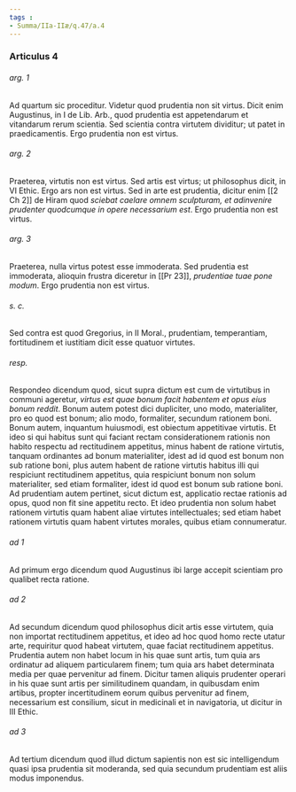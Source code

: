 ```yaml
---
tags : 
- Summa/IIa-IIæ/q.47/a.4
---
```


### Articulus 4

###### arg. 1
Ad quartum sic proceditur. Videtur quod prudentia non sit virtus. Dicit enim Augustinus, in I de Lib. Arb., quod prudentia est appetendarum et vitandarum rerum scientia. Sed scientia contra virtutem dividitur; ut patet in praedicamentis. Ergo prudentia non est virtus.

###### arg. 2
Praeterea, virtutis non est virtus. Sed artis est virtus; ut philosophus dicit, in VI Ethic. Ergo ars non est virtus. Sed in arte est prudentia, dicitur enim [[2 Ch 2]] de Hiram quod *sciebat caelare omnem sculpturam, et adinvenire prudenter quodcumque in opere necessarium est*. Ergo prudentia non est virtus.

###### arg. 3
Praeterea, nulla virtus potest esse immoderata. Sed prudentia est immoderata, alioquin frustra diceretur in [[Pr 23]], *prudentiae tuae pone modum*. Ergo prudentia non est virtus.

###### s. c.
Sed contra est quod Gregorius, in II Moral., prudentiam, temperantiam, fortitudinem et iustitiam dicit esse quatuor virtutes.

###### resp.
Respondeo dicendum quod, sicut supra dictum est cum de virtutibus in communi ageretur, *virtus est quae bonum facit habentem et opus eius bonum reddit*. Bonum autem potest dici dupliciter, uno modo, materialiter, pro eo quod est bonum; alio modo, formaliter, secundum rationem boni. Bonum autem, inquantum huiusmodi, est obiectum appetitivae virtutis. Et ideo si qui habitus sunt qui faciant rectam considerationem rationis non habito respectu ad rectitudinem appetitus, minus habent de ratione virtutis, tanquam ordinantes ad bonum materialiter, idest ad id quod est bonum non sub ratione boni, plus autem habent de ratione virtutis habitus illi qui respiciunt rectitudinem appetitus, quia respiciunt bonum non solum materialiter, sed etiam formaliter, idest id quod est bonum sub ratione boni. Ad prudentiam autem pertinet, sicut dictum est, applicatio rectae rationis ad opus, quod non fit sine appetitu recto. Et ideo prudentia non solum habet rationem virtutis quam habent aliae virtutes intellectuales; sed etiam habet rationem virtutis quam habent virtutes morales, quibus etiam connumeratur.

###### ad 1
Ad primum ergo dicendum quod Augustinus ibi large accepit scientiam pro qualibet recta ratione.

###### ad 2
Ad secundum dicendum quod philosophus dicit artis esse virtutem, quia non importat rectitudinem appetitus, et ideo ad hoc quod homo recte utatur arte, requiritur quod habeat virtutem, quae faciat rectitudinem appetitus. Prudentia autem non habet locum in his quae sunt artis, tum quia ars ordinatur ad aliquem particularem finem; tum quia ars habet determinata media per quae pervenitur ad finem. Dicitur tamen aliquis prudenter operari in his quae sunt artis per similitudinem quandam, in quibusdam enim artibus, propter incertitudinem eorum quibus pervenitur ad finem, necessarium est consilium, sicut in medicinali et in navigatoria, ut dicitur in III Ethic.

###### ad 3
Ad tertium dicendum quod illud dictum sapientis non est sic intelligendum quasi ipsa prudentia sit moderanda, sed quia secundum prudentiam est aliis modus imponendus.

